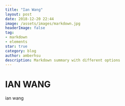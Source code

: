```yaml
---
title: "Ian Wang"
layout: post
date: 2018-12-20 22:44
image: /assets/images/markdown.jpg
headerImage: false
tag:
- markdown
- elements
star: true
category: blog
author: amberhsu
description: Markdown summary with different options
---
```


# IAN WANG
 ian wang